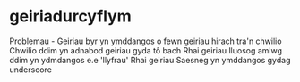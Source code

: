 # geiriadurcyflym

Problemau -
Geiriau byr yn ymddangos o fewn geiriau hirach tra'n chwilio
Chwilio ddim yn adnabod geiriau gyda tô bach
Rhai geiriau lluosog amlwg ddim yn ydmdangos e.e 'llyfrau'
Rhai geiriau Saesneg yn ymddangos gydag underscore